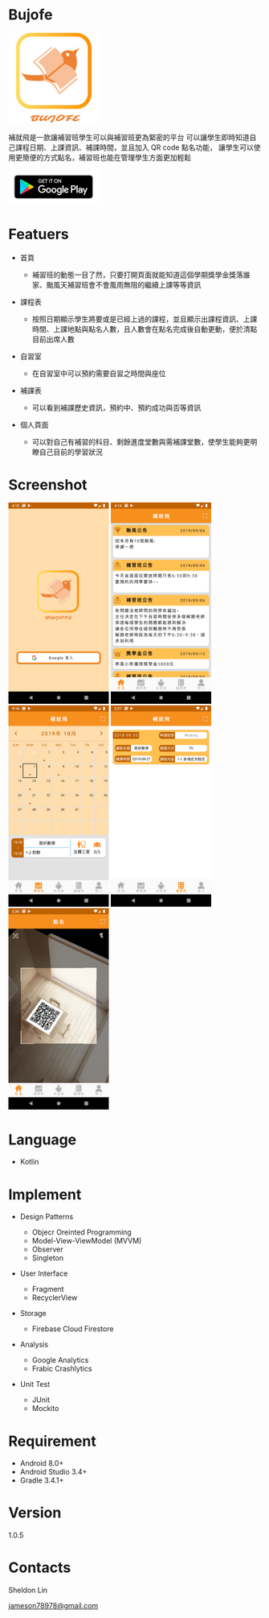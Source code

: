 # Bujofe

<img src="https://github.com/SheldoorLin/Bujofe/blob/master/screenshot/logo_512_512.jpg" width="180">

補就飛是一款讓補習班學生可以與補習班更為緊密的平台
可以讓學生即時知道自己課程日期、上課資訊、補課時間，並且加入 QR code 點名功能，
讓學生可以使用更簡便的方式點名，補習班也能在管理學生方面更加輕鬆

[<img src="https://github.com/SheldoorLin/Bujofe/blob/master/screenshot/google-play-badge.png" width="180">](https://play.google.com/store/apps/details?id=com.sheldon.bujofe)

# Featuers
- 首頁
  - 補習班的動態一目了然，只要打開頁面就能知道這個學期獎學金獎落誰家、颱風天補習班會不會風雨無阻的繼續上課等等資訊

- 課程表
  - 按照日期顯示學生將要或是已經上過的課程，並且顯示出課程資訊、上課時間、上課地點與點名人數，且人數會在點名完成後自動更動，便於清點目前出席人數

- 自習室
  - 在自習室中可以預約需要自習之時間與座位

- 補課表
  - 可以看到補課歷史資訊，預約中、預約成功與否等資訊

- 個人頁面
  - 可以對自己有補習的科目、剩餘進度堂數與需補課堂數，使學生能夠更明瞭自己目前的學習狀況

# Screenshot
<img src="https://github.com/SheldoorLin/Bujofe/blob/master/screenshot/Bujofe_login.png" width="200" >   <img src="https://github.com/SheldoorLin/Bujofe/blob/master/screenshot/Bujofe_Home_page.png" width="200" >   <img src="https://github.com/SheldoorLin/Bujofe/blob/master/screenshot/Bujofe_schedule.png" width="200" >   <img src="https://github.com/SheldoorLin/Bujofe/blob/master/screenshot/Bujofe_reclassInformation.png" width="200" ><img src="https://github.com/SheldoorLin/Bujofe/blob/master/screenshot/Bujofe_QRcode.png" width="200" >

#	Language
- Kotlin

# Implement
  - Design Patterns
    - Objecr Oreinted Programming
    - Model-View-ViewModel (MVVM)
    - Observer
    - Singleton

  - User Interface
    - Fragment
    - RecyclerView

  - Storage
    - Firebase Cloud Firestore
    
  - Analysis
    - Google Analytics 	
    - Frabic Crashlytics

  - Unit Test
    - JUnit
    - Mockito

# Requirement
- Android 8.0+
- Android Studio 3.4+
- Gradle 3.4.1+

# Version
1.0.5

# Contacts
Sheldon Lin

jameson78978@gmail.com
